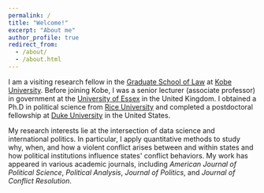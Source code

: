 ```yaml
---
permalink: /
title: "Welcome!"
excerpt: "About me"
author_profile: true
redirect_from: 
  - /about/
  - /about.html
---
```


I am a visiting research fellow in the [Graduate School of Law](http://www.law.kobe-u.ac.jp/english.html) at [Kobe University](https://www.kobe-u.ac.jp/en/index.html). 
Before joining Kobe, I was a senior lecturer (associate professor) in government at the [University of Essex](https://www.essex.ac.uk/) in the United Kingdom. 
I obtained a Ph.D in political science from [Rice University](https://rice.edu/) and completed a postdoctoral fellowship at [Duke University](https://duke.edu/) in the United States. 

My research interests lie at the intersection of data science and international politics. 
In particular, I apply quantitative methods to study why, when, and how a violent conflict arises between and within states and how political institutions influence states' conflict behaviors. 
My work has appeared in various academic journals, including <i>American Journal of Political Science</i>, <i>Political Analysis</i>, <i>Journal of Politics</i>, and <i>Journal of Conflict Resolution</i>. 

